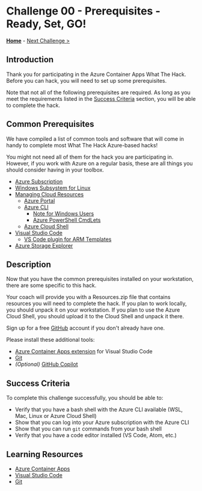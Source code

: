 # Challenge 00 - Prerequisites - Ready, Set, GO!

**[Home](../README.md)** - [Next Challenge >](./Challenge-01.md)

## Introduction

Thank you for participating in the Azure Container Apps What The Hack. Before you can hack, you will need to set up some prerequisites.

Note that not all of the following prerequisites are required. As long as you meet the requirements listed in the [Success Criteria](#success-criteria) section, you will be able to complete the hack.

## Common Prerequisites

We have compiled a list of common tools and software that will come in handy to complete most What The Hack Azure-based hacks!

You might not need all of them for the hack you are participating in. However, if you work with Azure on a regular basis, these are all things you should consider having in your toolbox.

<!-- If you are editing this template manually, be aware that these links are only designed to work if this Markdown file is in the /xxx-HackName/Student/ folder of your hack. -->

- [Azure Subscription](../../000-HowToHack/WTH-Common-Prerequisites.md#azure-subscription)
- [Windows Subsystem for Linux](../../000-HowToHack/WTH-Common-Prerequisites.md#windows-subsystem-for-linux)
- [Managing Cloud Resources](../../000-HowToHack/WTH-Common-Prerequisites.md#managing-cloud-resources)
  - [Azure Portal](../../000-HowToHack/WTH-Common-Prerequisites.md#azure-portal)
  - [Azure CLI](../../000-HowToHack/WTH-Common-Prerequisites.md#azure-cli)
    - [Note for Windows Users](../../000-HowToHack/WTH-Common-Prerequisites.md#note-for-windows-users)
    - [Azure PowerShell CmdLets](../../000-HowToHack/WTH-Common-Prerequisites.md#azure-powershell-cmdlets)
  - [Azure Cloud Shell](../../000-HowToHack/WTH-Common-Prerequisites.md#azure-cloud-shell)
- [Visual Studio Code](../../000-HowToHack/WTH-Common-Prerequisites.md#visual-studio-code)
  - [VS Code plugin for ARM Templates](../../000-HowToHack/WTH-Common-Prerequisites.md#visual-studio-code-plugins-for-arm-templates)
- [Azure Storage Explorer](../../000-HowToHack/WTH-Common-Prerequisites.md#azure-storage-explorer)

## Description

Now that you have the common prerequisites installed on your workstation, there are some specific to this hack.

Your coach will provide you with a Resources.zip file that contains resources you will need to complete the hack. If you plan to work locally, you should unpack it on your workstation. If you plan to use the Azure Cloud Shell, you should upload it to the Cloud Shell and unpack it there.

Sign up for a free [GitHub](https://github.com/) account if you don't already have one.

Please install these additional tools:

- [Azure Container Apps extension](https://marketplace.visualstudio.com/items?itemName=ms-azuretools.vscode-azurecontainerapps) for Visual Studio Code
- [Git](https://git-scm.com/)
- _(Optional)_ [GitHub Copilot](https://copilot.github.com/)

## Success Criteria

To complete this challenge successfully, you should be able to:

- Verify that you have a bash shell with the Azure CLI available (WSL, Mac, Linux or Azure Cloud Shell)
- Show that you can log into your Azure subscription with the Azure CLI
- Show that you can run `git` commands from your bash shell
- Verify that you have a code editor installed (VS Code, Atom, etc.)

## Learning Resources

- [Azure Container Apps](https://learn.microsoft.com/en-us/azure/container-apps/)
- [Visual Studio Code](https://code.visualstudio.com/)
- [Git](https://git-scm.com/)
